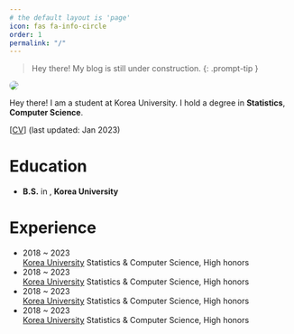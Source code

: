 ```yaml
---
# the default layout is 'page'
icon: fas fa-info-circle
order: 1
permalink: "/"
---
```


> Hey there! My blog is still under construction.
{: .prompt-tip }

<p>
        <img src='{{ "/assets/img/images/about.jpeg" | relative_url }}' style="border-radius: 10px">
</p>

Hey there! I am a student at Korea University.
I hold a degree in **Statistics**, **Computer Science**. 

[[CV](/assets/files/Yuri_Kim_CV.pdf)] (last updated: Jan 2023)

Education
======
* **B.S.** in , **Korea University**

# Experience

<div id="experience" class="pl-xl-3" bis_skin_checked="1">
    <ul class="list-unstyled">
        <li class="flex">
            <div class="flex-time">
                <span class="date day">2018 ~ 2023</span>
            </div>
            <div class="flex-text">
                <a href="https://www.korea.edu/">Korea University</a>
                <span> Statistics & Computer Science, High honors</span>
            </div>
        </li>
        <li class="flex">
            <div class="flex-time">
                <span class="date day">2018 ~ 2023</span>
            </div>
            <div class="flex-text">
                <a href="https://www.korea.edu/">Korea University</a>
                <span> Statistics & Computer Science, High honors</span>
            </div>
        </li>
        <li class="flex">
            <div class="flex-time">
                <span class="date day">2018 ~ 2023</span>
            </div>
            <div class="flex-text">
                <a href="https://www.korea.edu/">Korea University</a>
                <span> Statistics & Computer Science, High honors</span>
            </div>
        </li>
        <li class="flex">
            <div class="flex-time">
                <span class="date day">2018 ~ 2023</span>
            </div>
            <div class="flex-text">
                <a href="https://www.korea.edu/">Korea University</a>
                <span> Statistics & Computer Science, High honors</span>
            </div>
        </li>
    </ul>
</div>